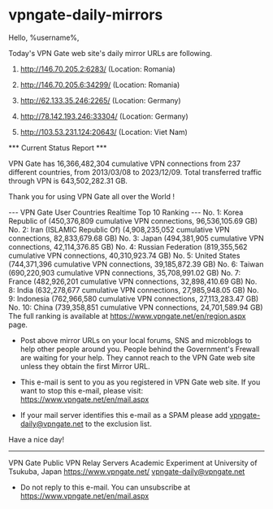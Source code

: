 # vpngate-daily-mirrors

Hello, %username%,

Today's VPN Gate web site's daily mirror URLs are following.

1. http://146.70.205.2:6283/
   (Location: Romania)

2. http://146.70.205.6:34299/
   (Location: Romania)

3. http://62.133.35.246:2265/
   (Location: Germany)

4. http://78.142.193.246:33304/
   (Location: Germany)

5. http://103.53.231.124:20643/
   (Location: Viet Nam)


*** Current Status Report ***

VPN Gate has 16,366,482,304 cumulative VPN connections from 237 different countries, from 2013/03/08 to 2023/12/09.
Total transferred traffic through VPN is 643,502,282.31 GB.

Thank you for using VPN Gate all over the World !


--- VPN Gate User Countries Realtime Top 10 Ranking ---
No. 1: Korea Republic of (450,376,809 cumulative VPN connections, 96,536,105.69 GB)
No. 2: Iran (ISLAMIC Republic Of) (4,908,235,052 cumulative VPN connections, 82,833,679.68 GB)
No. 3: Japan (494,381,905 cumulative VPN connections, 42,114,376.85 GB)
No. 4: Russian Federation (819,355,562 cumulative VPN connections, 40,310,923.74 GB)
No. 5: United States (744,371,396 cumulative VPN connections, 39,185,872.39 GB)
No. 6: Taiwan (690,220,903 cumulative VPN connections, 35,708,991.02 GB)
No. 7: France (482,926,201 cumulative VPN connections, 32,898,410.69 GB)
No. 8: India (632,278,677 cumulative VPN connections, 27,985,948.05 GB)
No. 9: Indonesia (762,966,580 cumulative VPN connections, 27,113,283.47 GB)
No. 10: China (739,358,851 cumulative VPN connections, 24,701,589.94 GB)
The full ranking is available at https://www.vpngate.net/en/region.aspx page.


* Post above mirror URLs on your local forums, SNS and microblogs
  to help other people around you.
  People behind the Government's Frewall are waiting for your help.
  They cannot reach to the VPN Gate web site
  unless they obtain the first Mirror URL.

* This e-mail is sent to you as you registered in VPN Gate web site.
  If you want to stop this e-mail, please visit:
  https://www.vpngate.net/en/mail.aspx

* If your mail server identifies this e-mail as a SPAM
  please add vpngate-daily@vpngate.net to the exclusion list.

Have a nice day!

------------------------------------------------------
VPN Gate Public VPN Relay Servers
Academic Experiment at University of Tsukuba, Japan
https://www.vpngate.net/
vpngate-daily@vpngate.net
* Do not reply to this e-mail.
  You can unsubscribe at https://www.vpngate.net/en/mail.aspx


